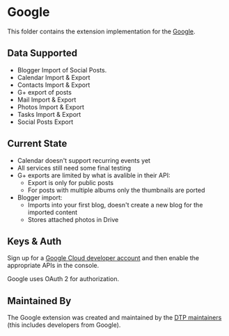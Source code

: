# Google
This folder contains the extension implementation for the
[Google](https://www.google.com).

## Data Supported

 - Blogger Import of Social Posts.
 - Calendar Import & Export
 - Contacts Import & Export
 - G+ export of posts
 - Mail Import & Export
 - Photos Import & Export
 - Tasks Import & Export
 - Social Posts Export

## Current State

 - Calendar doesn't support recurring events yet
 - All services still need some final testing
 - G+ exports are limited by what is avalible in their API:
   - Export is only for public posts
   - For posts with multiple albums only the thumbnails are ported
 - Blogger import:
    - Imports into your first blog, doesn't create a new blog for the imported content
    - Stores attached photos in Drive

## Keys & Auth

Sign up for a [Google Cloud developer account](https://console.developers.google.com/start)
and then enable the appropriate APIs in the console.

Google uses OAuth 2 for authorization.

## Maintained By

The Google extension was created and maintained by the
[DTP maintainers](mailto:portability-maintainers@googlegroups.com)
(this includes developers from Google).
